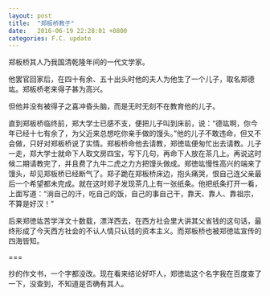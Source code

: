 ```yaml
---
layout: post
title:  "郑板桥教子"
date:   2016-06-19 22:28:01 +0800
categories: F.C. update
---
```

郑板桥其人乃我国清乾隆年间的一代文学家。

他罢官回家后，在四十有余、五十出头时他的夫人为他生了一个儿子，取名郑德竑。郑板桥老来得子甚为高兴。

但他并没有被得子之喜冲昏头脑，而是无时无刻不在教育他的儿子。

直到郑板桥临终前，郑大学士已感不支，便把儿子叫到床前，说：“德竑啊，你今年已经十七有余了，为父近来总想吃你亲手做的馒头。”他的儿子不敢违命，但又不会做，只好对郑板桥说了实情。郑板桥命他去请教，郑徳竑便匆忙出去请教。儿子一走，郑大学士就命下人取文房四宝，写下几句，再命下人放在茶几上。再说这时候二期请教完了，并且费了九牛二虎之力方把馒头做成。郑徳竑慢性高兴的端来了馒头，却见郑板桥已经断气了。郑子跪在郑板桥床边，抱头痛哭，恨自己连父亲最后一个希望都未完成。就在这时郑子发现茶几上有一张纸条。他把纸条打开一看，上面写道：“淌自己的汗，吃自己的饭，自己的事自己干，靠天、靠人、靠祖宗，不算是好汉！”

后来郑徳竑苦学洋文十数载，漂洋西去，在西方社会里大讲其父省钱的这句话，最终形成了今天西方社会的不认人情只认钱的资本主义。而郑板桥也被郑徳竑宣传的四海皆知。

===

抄的作文书，一个字都没改。现在看来结论好吓人，郑徳竑这个名字我在百度查了一下，没查到，不知道是否确有其人。